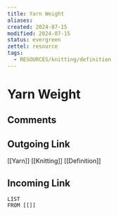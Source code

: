 ```yaml
---
title: Yarn Weight
aliases: 
created: 2024-07-15
modified: 2024-07-15
status: evergreen
zettel: resource
tags:
  - RESOURCES/knitting/definition
---
```

# Yarn Weight
## Comments

## Outgoing Link
[[Yarn]]
[[Knitting]]
[[Definition]]
## Incoming Link
```dataview
LIST
FROM [[]]
```